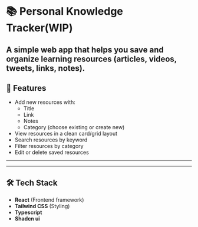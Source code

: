 # 📚 Personal Knowledge Tracker(WIP)

A simple web app that helps you save and organize learning resources (articles, videos, tweets, links, notes).  
---

## 🚀 Features
- Add new resources with:
  - Title
  - Link
  - Notes
  - Category (choose existing or create new)
- View resources in a clean card/grid layout
- Search resources by keyword
- Filter resources by category
- Edit or delete saved resources

---
---

## 🛠️ Tech Stack

- **React** (Frontend framework)
- **Tailwind CSS** (Styling)
- **Typescript**
- **Shadcn ui**
